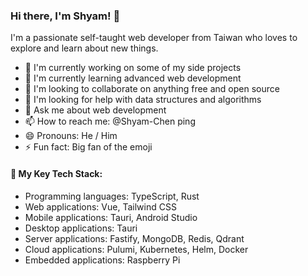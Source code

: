 ### Hi there, I'm Shyam! 👋

I'm a passionate self-taught web developer from Taiwan who loves to explore and learn about new things.

- 🔭 I'm currently working on some of my side projects
- 🌱 I'm currently learning advanced web development
- 👯 I'm looking to collaborate on anything free and open source
- 🤝 I'm looking for help with data structures and algorithms
- 💬 Ask me about web development
- 📫 How to reach me: @Shyam-Chen ping
- 😄 Pronouns: He / Him
- ⚡ Fun fact: Big fan of the emoji

#### 🚀 My Key Tech Stack:

- Programming languages: TypeScript, Rust
- Web applications: Vue, Tailwind CSS
- Mobile applications: Tauri, Android Studio
- Desktop applications: Tauri
- Server applications: Fastify, MongoDB, Redis, Qdrant
- Cloud applications: Pulumi, Kubernetes, Helm, Docker
- Embedded applications: Raspberry Pi
